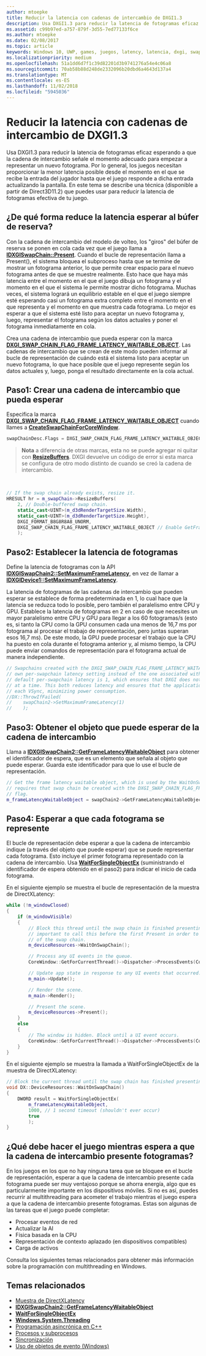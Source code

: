 ```yaml
---
author: mtoepke
title: Reducir la latencia con cadenas de intercambio de DXGI1.3
description: Usa DXGI1.3 para reducir la latencia de fotogramas eficaz esperando a que la cadena de intercambio señale el momento adecuado para empezar a representar un nuevo fotograma.
ms.assetid: c99b97ed-a757-879f-3d55-7ed77133f6ce
ms.author: mtoepke
ms.date: 02/08/2017
ms.topic: article
keywords: Windows 10, UWP, games, juegos, latency, latencia, dxgi, swap chains, cadenas de intercambio, DirectX
ms.localizationpriority: medium
ms.openlocfilehash: 51a1dd6d7f1c39d82201d3b9741276a54e4c06a8
ms.sourcegitcommit: 70ab58b88d248de2332096b20dbd6a4643d137a4
ms.translationtype: MT
ms.contentlocale: es-ES
ms.lasthandoff: 11/02/2018
ms.locfileid: "5945036"
---
```

# <a name="reduce-latency-with-dxgi-13-swap-chains"></a>Reducir la latencia con cadenas de intercambio de DXGI1.3



Usa DXGI1.3 para reducir la latencia de fotogramas eficaz esperando a que la cadena de intercambio señale el momento adecuado para empezar a representar un nuevo fotograma. Por lo general, los juegos necesitan proporcionar la menor latencia posible desde el momento en el que se recibe la entrada del jugador hasta que el juego responde a dicha entrada actualizando la pantalla. En este tema se describe una técnica (disponible a partir de Direct3D11.2) que puedes usar para reducir la latencia de fotogramas efectiva de tu juego.

## <a name="how-does-waiting-on-the-back-buffer-reduce-latency"></a>¿De qué forma reduce la latencia esperar al búfer de reserva?


Con la cadena de intercambio del modelo de volteo, los "giros" del búfer de reserva se ponen en cola cada vez que el juego llama a [**IDXGISwapChain::Present**](https://msdn.microsoft.com/library/windows/desktop/bb174576). Cuando el bucle de representación llama a Present(), el sistema bloquea el subproceso hasta que se termine de mostrar un fotograma anterior, lo que permite crear espacio para el nuevo fotograma antes de que se muestre realmente. Esto hace que haya más latencia entre el momento en el que el juego dibuja un fotograma y el momento en el que el sistema le permite mostrar dicho fotograma. Muchas veces, el sistema logrará un equilibrio estable en el que el juego siempre esté esperando casi un fotograma extra completo entre el momento en el que representa y el momento en que muestra cada fotograma. Lo mejor es esperar a que el sistema esté listo para aceptar un nuevo fotograma y, luego, representar el fotograma según los datos actuales y poner el fotograma inmediatamente en cola.

Crea una cadena de intercambio que pueda esperar con la marca [**DXGI\_SWAP\_CHAIN\_FLAG\_FRAME\_LATENCY\_WAITABLE\_OBJECT**](https://msdn.microsoft.com/library/windows/desktop/bb173076). Las cadenas de intercambio que se crean de este modo pueden informar al bucle de representación de cuándo está el sistema listo para aceptar un nuevo fotograma, lo que hace posible que el juego represente según los datos actuales y, luego, ponga el resultado directamente en la cola actual.

## <a name="step-1-create-a-waitable-swap-chain"></a>Paso1: Crear una cadena de intercambio que pueda esperar


Especifica la marca [**DXGI\_SWAP\_CHAIN\_FLAG\_FRAME\_LATENCY\_WAITABLE\_OBJECT**](https://msdn.microsoft.com/library/windows/desktop/bb173076) cuando llames a [**CreateSwapChainForCoreWindow**](https://msdn.microsoft.com/library/windows/desktop/hh404559).

```cpp
swapChainDesc.Flags = DXGI_SWAP_CHAIN_FLAG_FRAME_LATENCY_WAITABLE_OBJECT; // Enable GetFrameLatencyWaitableObject().
```

> **Nota**  a diferencia de otras marcas, esta no se puede agregar ni quitar con [**ResizeBuffers**](https://msdn.microsoft.com/library/windows/desktop/bb174577). DXGI devuelve un código de error si esta marca se configura de otro modo distinto de cuando se creó la cadena de intercambio.

 

```cpp
// If the swap chain already exists, resize it.
HRESULT hr = m_swapChain->ResizeBuffers(
    2, // Double-buffered swap chain.
    static_cast<UINT>(m_d3dRenderTargetSize.Width),
    static_cast<UINT>(m_d3dRenderTargetSize.Height),
    DXGI_FORMAT_B8G8R8A8_UNORM,
    DXGI_SWAP_CHAIN_FLAG_FRAME_LATENCY_WAITABLE_OBJECT // Enable GetFrameLatencyWaitableObject().
    );
```

## <a name="step-2-set-the-frame-latency"></a>Paso2: Establecer la latencia de fotogramas


Define la latencia de fotogramas con la API [**IDXGISwapChain2::SetMaximumFrameLatency**](https://msdn.microsoft.com/library/windows/desktop/dn268313), en vez de llamar a [**IDXGIDevice1::SetMaximumFrameLatency**](https://msdn.microsoft.com/library/windows/desktop/ff471334).

La latencia de fotogramas de las cadenas de intercambio que pueden esperar se establece de forma predeterminada en 1, lo cual hace que la latencia se reduzca todo lo posible, pero también el paralelismo entre CPU y GPU. Establece la latencia de fotogramas en 2 en caso de que necesites un mayor paralelismo entre CPU y GPU para llegar a los 60 fotogramas/s (esto es, si tanto la CPU como la GPU consumen cada una menos de 16,7 ms por fotograma al procesar el trabajo de representación, pero juntas superan esos 16,7 ms). De este modo, la GPU puede procesar el trabajo que la CPU ha puesto en cola durante el fotograma anterior y, al mismo tiempo, la CPU puede enviar comandos de representación para el fotograma actual de manera independiente.

```cpp
// Swapchains created with the DXGI_SWAP_CHAIN_FLAG_FRAME_LATENCY_WAITABLE_OBJECT flag use their
// own per-swapchain latency setting instead of the one associated with the DXGI device. The
// default per-swapchain latency is 1, which ensures that DXGI does not queue more than one frame
// at a time. This both reduces latency and ensures that the application will only render after
// each VSync, minimizing power consumption.
//DX::ThrowIfFailed(
//    swapChain2->SetMaximumFrameLatency(1)
//    );
```

## <a name="step-3-get-the-waitable-object-from-the-swap-chain"></a>Paso3: Obtener el objeto que puede esperar de la cadena de intercambio


Llama a [**IDXGISwapChain2::GetFrameLatencyWaitableObject**](https://msdn.microsoft.com/library/windows/desktop/dn268309) para obtener el identificador de espera, que es un elemento que señala al objeto que puede esperar. Guarda este identificador para que lo use el bucle de representación.

```cpp
// Get the frame latency waitable object, which is used by the WaitOnSwapChain method. This
// requires that swap chain be created with the DXGI_SWAP_CHAIN_FLAG_FRAME_LATENCY_WAITABLE_OBJECT
// flag.
m_frameLatencyWaitableObject = swapChain2->GetFrameLatencyWaitableObject();
```

## <a name="step-4-wait-before-rendering-each-frame"></a>Paso4: Esperar a que cada fotograma se represente


El bucle de representación debe esperar a que la cadena de intercambio indique (a través del objeto que puede esperar) que se puede representar cada fotograma. Esto incluye el primer fotograma representado con la cadena de intercambio. Usa [**WaitForSingleObjectEx**](https://msdn.microsoft.com/library/windows/desktop/ms687036) (suministrando el identificador de espera obtenido en el paso2) para indicar el inicio de cada fotograma.

En el siguiente ejemplo se muestra el bucle de representación de la muestra de DirectXLatency:

```cpp
while (!m_windowClosed)
{
    if (m_windowVisible)
    {
        // Block this thread until the swap chain is finished presenting. Note that it is
        // important to call this before the first Present in order to minimize the latency
        // of the swap chain.
        m_deviceResources->WaitOnSwapChain();

        // Process any UI events in the queue.
        CoreWindow::GetForCurrentThread()->Dispatcher->ProcessEvents(CoreProcessEventsOption::ProcessAllIfPresent);

        // Update app state in response to any UI events that occurred.
        m_main->Update();

        // Render the scene.
        m_main->Render();

        // Present the scene.
        m_deviceResources->Present();
    }
    else
    {
        // The window is hidden. Block until a UI event occurs.
        CoreWindow::GetForCurrentThread()->Dispatcher->ProcessEvents(CoreProcessEventsOption::ProcessOneAndAllPending);
    }
}
```

En el siguiente ejemplo se muestra la llamada a WaitForSingleObjectEx de la muestra de DirectXLatency:

```cpp
// Block the current thread until the swap chain has finished presenting.
void DX::DeviceResources::WaitOnSwapChain()
{
    DWORD result = WaitForSingleObjectEx(
        m_frameLatencyWaitableObject,
        1000, // 1 second timeout (shouldn't ever occur)
        true
        );
}
```

## <a name="what-should-my-game-do-while-it-waits-for-the-swap-chain-to-present"></a>¿Qué debe hacer el juego mientras espera a que la cadena de intercambio presente fotogramas?


En los juegos en los que no hay ninguna tarea que se bloquee en el bucle de representación, esperar a que la cadena de intercambio presente cada fotograma puede ser muy ventajoso porque se ahorra energía, algo que es particularmente importante en los dispositivos móviles. Si no es así, puedes recurrir al multithreading para acometer el trabajo mientras el juego espera a que la cadena de intercambio presente fotogramas. Estas son algunas de las tareas que el juego puede completar:

-   Procesar eventos de red
-   Actualizar la AI
-   Física basada en la CPU
-   Representación de contexto aplazado (en dispositivos compatibles)
-   Carga de activos

Consulta los siguientes temas relacionados para obtener más información sobre la programación con multithreading en Windows.

## <a name="related-topics"></a>Temas relacionados


* [Muestra de DirectXLatency](http://go.microsoft.com/fwlink/p/?LinkID=317361)
* [**IDXGISwapChain2::GetFrameLatencyWaitableObject**](https://msdn.microsoft.com/library/windows/desktop/dn268309)
* [**WaitForSingleObjectEx**](https://msdn.microsoft.com/library/windows/desktop/ms687036)
* [**Windows.System.Threading**](https://msdn.microsoft.com/library/windows/apps/br229642)
* [Programación asincrónica en C++](https://msdn.microsoft.com/library/windows/apps/mt187334)
* [Procesos y subprocesos](https://msdn.microsoft.com/library/windows/desktop/ms684841)
* [Sincronización](https://msdn.microsoft.com/library/windows/desktop/ms686353)
* [Uso de objetos de evento (Windows)](https://msdn.microsoft.com/library/windows/desktop/ms686915)

 

 





